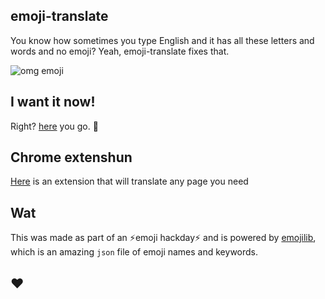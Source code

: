 ## emoji-translate

You know how sometimes you type English and it has all these letters and words and no emoji? Yeah, emoji-translate fixes that.

![omg emoji](https://cloud.githubusercontent.com/assets/1369170/8634865/32885202-27bf-11e5-8163-29e959c3720b.gif)

## I want it now!
Right? [here](http://meowni.ca/emoji-translate) you go. 👏

## Chrome extenshun
[Here](https://chrome.google.com/webstore/detail/emoji-translate/kkkfndlpdajmbgofkidemhkjoinhmojl) is an extension that will translate any page you need

## Wat
This was made as part of an ⚡️emoji hackday⚡️ and  is powered by [emojilib](https://github.com/muan/emojilib), which is an amazing `json` file of emoji names and keywords.

## ❤️
